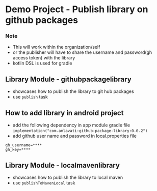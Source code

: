 # Demo Project - Publish library on github packages
 ### Note
- This will work within the organization/self
- or the publisher will have to share the username and password(gh access token) with the library
- kotlin DSL is used for gradle

## Library Module - githubpackagelibrary
 - showcases how to publish the library to git hub packages
 - use `publish` task 

## How to add library in android project
 - add the following dependency in  app module gradle file
   ```implementation("com.amlavati:github-package-library:0.0.2")```
 - add github user name and password in local.properties file 

```
gh_username=****
gh_key=**** 
```


## Library Module - localmavenlibrary
 - showcases how to publish the library to local maven
 - use `publishToMavenLocal` task 





